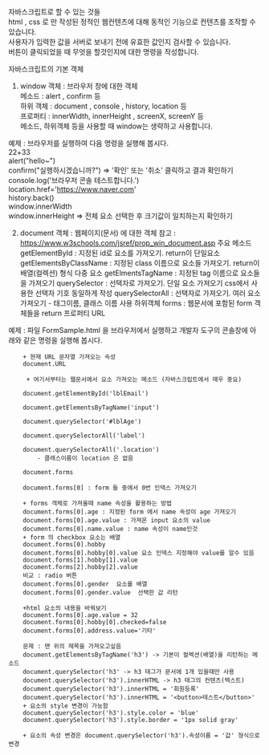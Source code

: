 자바스크립트로 할 수 있는 것들				
	 html , css 로 만 작성된 정적인 웹컨텐츠에 대해 동적인 기능으로 컨텐츠를 조작할 수 있습니다.			
	 사용자가 입력한 값을 서버로 보내기 전에 유효한 값인지 검사할 수 있습니다.			
	 버튼이 클릭되었을 때 무엇을 할것인지에 대한 명령을 작성합니다.			
				
자바스크립트의 기본 객체				
1. window 객체	: 브라우저 창에 대한 객체			
	메소드 : alert , confirm  등			
	하위 객체 : document , console , history, location 등			
	프로퍼티 : innerWidth, innerHeight , screenX, screenY  등			
	메소드, 하위객체 등을 사용할 때 window는 생략하고 사용합니다.			
				
예제 : 브라우저를 실행하여 다음 명령을 실행해 봅시다.				
	22+33			
	alert("hello~")			
	confirm("실행하시겠습니까?")		=> '확인' 또는 '취소' 클릭하고 결과 확인하기	
	console.log('브라우저 콘솔 테스트합니다.')			
	location.href='https://www.naver.com'			
	history.back()			
	window.innerWidth			
	window.innerHeight		=> 전체 요소 선택한 후 크기값이 일치하는지 확인하기	
				
2. document 객체  :  웹페이지(문서) 에 대한 객체				참고 : https://www.w3schools.com/jsref/prop_win_document.asp
	주요 메소드	
		getElementById				: 지정된 id로 요소를 가져오기. return이 단일요소
		getElementsByClassName		: 지정된 class 이름으로 요소들 가져오기. return이 배열(컬렉션) 형식 다중 요소 
		getElmentsTagName			: 지정된 tag 이름으로 요소들을 가져오기
		querySelector				: 선택자로 가져오기. 단일 요소 가져오기 css에서 사용한 선택자 기호 동일하게 작성
		querySelectorAll			: 선택자로 가져오기. 여러 요소 가져오기 - 태그이름, 클래스 이름 사용
	하위객체	forms					: 웹문서에 포함된 form 객체들을 return
	프로퍼티	URL 		

예제 : 파일 FormSample.html 을 브라우저에서 실행하고 개발자 도구의 콘솔창에 아래와 같은 명령을 실행해 봅시다.				
		
		+ 현재 URL 문자열 가져오는 속성
		document.URL		
		 
		 + 여기서부터는 웹문서에서 요소 가져오는 메소드 (자바스크립트에서 매우 중요)  
				
		document.getElementById('lblEmail')		
				
		document.getElementsByTagName('input')		
				
		document.querySelector('#lblAge')		
				
		document.querySelectorAll('label')		
				
		document.querySelectorAll('.location')		
			- 클래스이름이 location 은 없음
			
		document.forms		
				
		document.forms[0] : form 들 중에서 0번 인덱스 가져오기	
			
		+ forms 객체로 가져올때 name 속성을 활용하는 방법
		document.forms[0].age : 지정된 form 에서 name 속성이 age 가져오기		
		document.forms[0].age.value : 가져온 input 요소의 value
		document.forms[0].name.value : name 속성이 name인것
		+ form 의 checkbox 요소는 배열
		document.forms[0].hobby
		document.forms[0].hobby[0].value 요소 인덱스 지정해야 value를 알수 있음
		document.forms[1].hobby[1].value
		document.forms[2].hobby[2].value
		비교 : radio 버튼
		document.forms[0].gender  요소를 배열
		document.forms[0].gender.value  선택한 값 리턴
		
		+html 요소의 내용을 바꿔보기
		document.forms[0].age.value = 32
		document.forms[0].hobby[0].checked=false
		document.forms[0].address.value='기타'
		
		문제 : 맨 위의 제목을 가져오고싶음	
		document.getElementsByTagName('h3') -> 기본이 컬렉션(배열)을 리턴하는 메소드
		document.querySelector('h3' -> h3 태그가 문서에 1개 있을때만 사용		
		document.querySelector('h3').innerHTML -> h3 태그의 컨텐츠(텍스트)		
		document.querySelector('h3').innerHTML = '회원등록'	
		document.querySelector('h3').innerHTML = '<button>테스트</button>'
		+ 요소의 style 변경이 가능함	
		document.querySelector('h3').style.color = 'blue'	
		document.querySelector('h3').style.border = '1px solid gray'	
		
		+ 요소의 속성 변경은 document.querySelector('h3').속성이름 = '값' 형식으로 변경
				
				